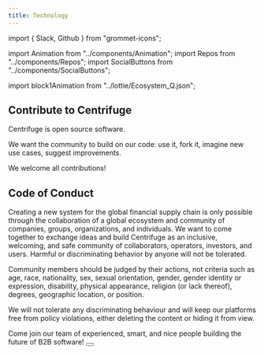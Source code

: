 ```yaml
---
title: Technology
---
```


<!-- Imports -->

import { Slack, Github } from "grommet-icons";

import Animation from "../components/Animation";
import Repos from "../components/Repos";
import SocialButtons from "../components/SocialButtons";

import block1Animation from "../lottie/Ecosystem_Q.json";

<!-- Block 1 -->
<Section>
<Row>
<Col span={6}>

# Contribute to Centrifuge

Centrifuge is open source software.

We want the community to build on our code: use it, fork it, imagine new use cases, suggest improvements.

We welcome all contributions!

</Col>
<Col span={6}>
<Animation file={block1Animation} />
</Col>
</Row>
</Section>

<!-- Social Buttons -->
<FullWidthSection>
<SocialButtons />
</FullWidthSection>

<!-- Block 2 -->
<Section>
<Repos />
</Section>

<!-- Block 3 -->
<Section>
<Row>
<Col span={2}>
</Col>
<Col span={8}>

# Code of Conduct

Creating a new system for the global financial supply chain is only possible through the collaboration of a global ecosystem and community of companies, groups, organizations, and individuals. We want to come together to exchange ideas and build Centrifuge as an inclusive, welcoming, and safe community of collaborators, operators, investors, and users. Harmful or discriminating behavior by anyone will not be tolerated.

Community members should be judged by their actions, not criteria such as age, race, nationality, sex, sexual orientation, gender, gender identity or expression, disability, physical appearance, religion (or lack thereof), degrees, geographic location, or position.

We will not tolerate any discriminating behaviour and will keep our platforms free from policy violations, either deleting the content or hiding it from view.

</Col>
</Row>
</Section>

<!-- Block 4 -->
<Section>
<Row>
<Col span={3}></Col>
<Col span={6}>
<Heading lined textAlign="center">
Come join our team of experienced, smart, and nice people building the future of B2B software!
</Heading>
<Button primary alignSelf="center" label="Join the Team" href="/careers" />
</Col>
</Row>
</Section>
